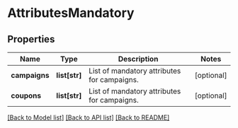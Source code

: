 # AttributesMandatory

## Properties
Name | Type | Description | Notes
------------ | ------------- | ------------- | -------------
**campaigns** | **list[str]** | List of mandatory attributes for campaigns. | [optional] 
**coupons** | **list[str]** | List of mandatory attributes for campaigns. | [optional] 

[[Back to Model list]](../README.md#documentation-for-models) [[Back to API list]](../README.md#documentation-for-api-endpoints) [[Back to README]](../README.md)


